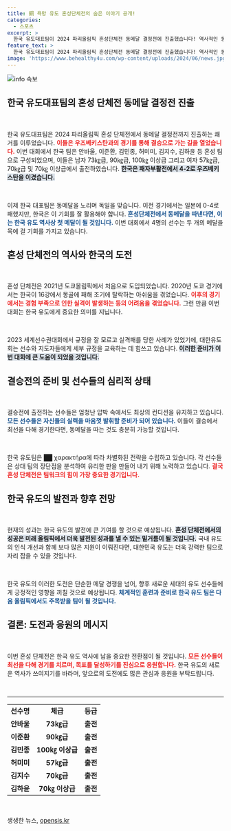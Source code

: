 ```yaml
---
title: 銅 욕망 유도 혼성단체전의 숨은 이야기 공개!
categories:
  - 스포츠
excerpt: >
  한국 유도대표팀이 2024 파리올림픽 혼성단체전 동메달 결정전에 진출했습니다! 역사적인 동메달 획득에 도전하는 그들의 여정과 긴장감 넘치는 경기의 비밀을 확인하세요!
feature_text: >
  한국 유도대표팀이 2024 파리올림픽 혼성단체전 동메달 결정전에 진출했습니다! 역사적인 동메달 획득에 도전하는 그들의 여정과 긴장감 넘치는 경기의 비밀을 확인하세요!
image: 'https://www.behealthy4u.com/wp-content/uploads/2024/06/news.jpg'
---
```


<p><img src="https://www.behealthy4u.com/wp-content/uploads/2024/06/news.jpg" alt="info 속보" /></p>

<h2 data-ke-size="size26">한국 유도대표팀의 혼성 단체전 동메달 결정전 진출</h2>

<p data-ke-size="size16">&nbsp;</p>

<p>한국 유도대표팀은 2024 파리올림픽 혼성 단체전에서 동메달 결정전까지 진출하는 쾌거를 이루었습니다. <b><span style="color: #ee2323;">이들은 우즈베키스탄과의 경기를 통해 결승으로 가는 길을 열었습니다.</span></b> 이번 대회에서 한국 팀은 안바울, 이준환, 김민종, 허미미, 김지수, 김하윤 등 혼성 팀으로 구성되었으며, 이들은 남자 73㎏급, 90㎏급, 100㎏ 이상급 그리고 여자 57㎏급, 70㎏급 및 70㎏ 이상급에서 출전하였습니다. <b><span style="background-color: #21538527;">한국은 패자부활전에서 4-2로 우즈베키스탄을 이겼습니다.</span></b> </p>

<p data-ke-size="size16">&nbsp;</p>

<p>이제 한국 대표팀은 동메달을 노리며 독일을 맞습니다. 이전 경기에서는 일본에 0-4로 패했지만, 한국은 이 기회를 잘 활용해야 합니다. <b><span style="color: #1a5490;">혼성단체전에서 동메달을 따낸다면, 이는 한국 유도 역사상 첫 메달이 될 것입니다.</span></b> 이번 대회에서 4명의 선수는 두 개의 메달을 목에 걸 기회를 가지고 있습니다.</p>

<h2 data-ke-size="size26">혼성 단체전의 역사와 한국의 도전</h2>

<p data-ke-size="size16">&nbsp;</p>

<p>혼성 단체전은 2021년 도쿄올림픽에서 처음으로 도입되었습니다. 2020년 도쿄 경기에서는 한국이 16강에서 몽골에 패해 조기에 탈락하는 아쉬움을 겪었습니다. <b><span style="color: #ee2323;">이후의 경기에서는 경험 부족으로 인한 실격이 발생하는 등의 어려움을 겪었습니다.</span></b> 그런 만큼 이번 대회는 한국 유도에게 중요한 의미를 지닙니다. </p>

<p data-ke-size="size16">&nbsp;</p>

<p>2023 세계선수권대회에서 규정을 잘 모르고 실격패를 당한 사례가 있었기에, 대한유도회는 선수와 지도자들에게 세부 규정을 교육하는 데 힘쓰고 있습니다. <b><span style="background-color: #21538527;">이러한 준비가 이번 대회에 큰 도움이 되었을 것입니다.</span></b></p>

<h2 data-ke-size="size26">결승전의 준비 및 선수들의 심리적 상태</h2>

<p data-ke-size="size16">&nbsp;</p>

<p>결승전에 출전하는 선수들은 엄청난 압박 속에서도 최상의 컨디션을 유지하고 있습니다. <b><span style="color: #1a5490;">모든 선수들은 자신들의 실력을 마음껏 발휘할 준비가 되어 있습니다.</span></b> 이들이 결승에서 최선을 다해 경기한다면, 동메달을 따는 것도 충분히 가능할 것입니다. </p>

<p data-ke-size="size16">&nbsp;</p>

<p>한국 유도팀은 ██ χαρακτήρα에 따라 차별화된 전략을 수립하고 있습니다. 각 선수들은 상대 팀의 장단점을 분석하여 유리한 판을 만들어 내기 위해 노력하고 있습니다. <b><span style="color: #ee2323;">결국 혼성 단체전은 팀워크의 힘이 가장 중요한 경기입니다.</span></b> </p>

<h2 data-ke-size="size26">한국 유도의 발전과 향후 전망</h2>

<p data-ke-size="size16">&nbsp;</p>

<p>현재의 성과는 한국 유도의 발전에 큰 기여를 할 것으로 예상됩니다. <b><span style="background-color: #21538527;">혼성 단체전에서의 성공은 미래 올림픽에서 더욱 발전된 성과를 낼 수 있는 밑거름이 될 것입니다.</span></b> 국내 유도의 인식 개선과 함께 보다 많은 지원이 이뤄진다면, 대한민국 유도는 더욱 강력한 팀으로 자리 잡을 수 있을 것입니다. </p>

<p data-ke-size="size16">&nbsp;</p>

<p>한국 유도의 이러한 도전은 단순한 메달 경쟁을 넘어, 향후 새로운 세대의 유도 선수들에게 긍정적인 영향을 끼칠 것으로 예상됩니다. <b><span style="color: #1a5490;">체계적인 훈련과 준비로 한국 유도 팀은 다음 올림픽에서도 주목받을 팀이 될 것입니다.</span></b></p>

<h2 data-ke-size="size26">결론: 도전과 응원의 메시지</h2>

<p data-ke-size="size16">&nbsp;</p>

<p>이번 혼성 단체전은 한국 유도 역사에 남을 중요한 전환점이 될 것입니다. <b><span style="color: #ee2323;">모든 선수들이 최선을 다해 경기를 치르며, 목표를 달성하기를 진심으로 응원합니다.</span></b> 한국 유도의 새로운 역사가 쓰여지기를 바라며, 앞으로의 도전에도 많은 관심과 응원을 부탁드립니다. </p>

<p data-ke-size="size16">&nbsp;</p> 

<hr/> 

<table style="width: 100%; border-collapse: collapse;">
    <tr>
        <td style="text-align: center; height: 17px;"><b>선수명</b></td>
        <td style="text-align: center; height: 17px;"><b>체급</b></td>
        <td style="text-align: center; height: 17px;"><b>등급</b></td>
    </tr>
    <tr>
        <td style="text-align: center; height: 17px;"><b>안바울</b></td>
        <td style="text-align: center; height: 17px;"><b>73㎏급</b></td>
        <td style="text-align: center; height: 17px;"><b>출전</b></td>
    </tr>
    <tr>
        <td style="text-align: center; height: 17px;"><b>이준환</b></td>
        <td style="text-align: center; height: 17px;"><b>90㎏급</b></td>
        <td style="text-align: center; height: 17px;"><b>출전</b></td>
    </tr>
    <tr>
        <td style="text-align: center; height: 17px;"><b>김민종</b></td>
        <td style="text-align: center; height: 17px;"><b>100㎏ 이상급</b></td>
        <td style="text-align: center; height: 17px;"><b>출전</b></td>
    </tr>
    <tr>
        <td style="text-align: center; height: 17px;"><b>허미미</b></td>
        <td style="text-align: center; height: 17px;"><b>57㎏급</b></td>
        <td style="text-align: center; height: 17px;"><b>출전</b></td>
    </tr>
    <tr>
        <td style="text-align: center; height: 17px;"><b>김지수</b></td>
        <td style="text-align: center; height: 17px;"><b>70㎏급</b></td>
        <td style="text-align: center; height: 17px;"><b>출전</b></td>
    </tr>
    <tr>
        <td style="text-align: center; height: 17px;"><b>김하윤</b></td>
        <td style="text-align: center; height: 17px;"><b>70㎏ 이상급</b></td>
        <td style="text-align: center; height: 17px;"><b>출전</b></td>
    </tr>
</table>

<p data-ke-size="size16">&nbsp;</p>
생생한 뉴스, <a href="https://opensis.kr" rel="dofollow">opensis.kr</a>


